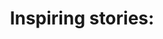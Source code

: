 ---
title: "Inspiring stories:"
layout: category
permalink: /categories/inspiringstories
taxonomy: Inspiring stories
entries_layout: grid
---